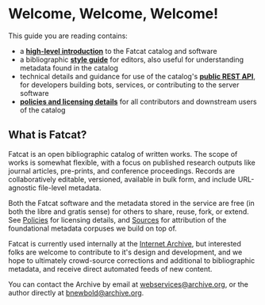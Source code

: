# Welcome, Welcome, Welcome!

This guide you are reading contains:

- a **[high-level introduction](./overview.md)** to the Fatcat catalog and
  software
- a bibliographic **[style guide](./style_guide.md)** for editors, also useful
  for understanding metadata found in the catalog
- technical details and guidance for use of the catalog's
  **[public REST API](./http_api.md)**, for developers building bots, services,
  or contributing to the server software
- **[policies and licensing details](./policies.md)** for all contributors and
  downstream users of the catalog

## What is Fatcat?

Fatcat is an open bibliographic catalog of written works.  The scope of works
is somewhat flexible, with a focus on published research outputs like journal
articles, pre-prints, and conference proceedings. Records are collaboratively
editable, versioned, available in bulk form, and include URL-agnostic
file-level metadata.

Both the Fatcat software and the metadata stored in the service are free (in
both the libre and gratis sense) for others to share, reuse, fork, or extend.
See [Policies](./policies.md) for licensing details, and
[Sources](./sources.md) for attribution of the foundational metadata corpuses
we build on top of.

Fatcat is currently used internally at the [Internet Archive][], but interested
folks are welcome to contribute to it's design and development, and we hope to
ultimately crowd-source corrections and additional to bibliographic metadata,
and receive direct automated feeds of new content.

You can contact the Archive by email at <webservices@archive.org>, or the author
directly at <bnewbold@archive.org>.

[Internet Archive]: https://archive.org
